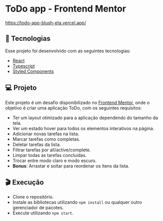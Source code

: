 # ToDo app - Frontend Mentor
https://todo-app-blush-eta.vercel.app/

## :rocket: Tecnologias

Esse projeto foi desenvolvido com as seguintes tecnologias:
- [React](https://reactjs.org/)
- [Typescript](https://www.typescriptlang.org/)
- [Styled Components](https://styled-components.com/)

## :computer: Projeto
Este projeto é um desafio disponibilizado no [Frontend Mentor](https://www.frontendmentor.io/challenges/todo-app-Su1_KokOW), onde o objetivo é criar uma aplicação ToDo, com os seguintes requisitos:

- Ter um layout otimizado para a aplicação dependendo do tamanho da tela.
- Ver um estado hover para todos os elementos interativos na página.
- Adicionar novas tarefas na lista.
- Marcar tarefas como completas.
- Deletar tarefas da lista.
- Filtrar tarefas por all/active/complete.
- Limpar todas as tarefas concluidas.
- Trocar entre modo claro e modo escuro.
- **Bonus**: Arrastar e soltar para reordenar os itens da lista.

## :clapper: Execução
- Clone o repositório.
- Instale as bibliotecas utilizando `npm install` ou qualquer outro gerenciador de pacotes.
- Execute utilizando `npm start`.